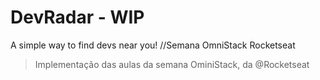 # DevRadar - WIP
A simple way to find devs near you! //Semana OmniStack Rocketseat
>Implementação das aulas da semana OminiStack, da @Rocketseat
